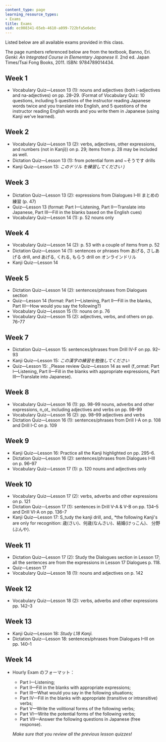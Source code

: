 ```yaml
---
content_type: page
learning_resource_types:
- Exams
title: Exams
uid: ec008341-65eb-4610-a099-722bfa5e6ebc
---
```


Listed below are all available exams provided in this class.

The page numbers referenced below are from the textbook, Banno, Eri. _Genki: An Integrated Course in Elementary Japanese II._ 2nd ed. Japan Times/Tsai Fong Books, 2011. ISBN: 9784789014434.

Week 1
------

*   Vocabulary Quiz—Lesson 13 (1): nouns and adjectives (both i-adjectives and na-adjectives) on pp. 28–29. (Format of Vocabulary Quiz: 10 questions, including 5 questions of the instructor reading Japanese words twice and you translate into English, and 5 questions of the instructor reading English words and you write them in Japanese (using Kanji we've learned).

Week 2
------

*   Vocabulary Quiz—Lesson 13 (2): verbs, adjectives, other expressions, and numbers (not in Kanji)) on p. 29; items from p. 28 may be included as well.
*   Dictation Quiz—Lesson 13 (1): from potential form and ~そうです drills
*   Kanji Quiz—Lesson 13: _このドリル を練習してください )_

Week 3
------

*   Dictation Quiz—Lesson 13 (2): expressions from Dialogues I–III まとめの 練習 (p. 47)
*   Quiz—Lesson 13 (format: Part I—Listening, Part II—Translate into Japanese, Part III—Fill in the blanks based on the English cues)
*   Vocabulary Quiz—Lesson 14 (1): p. 52 nouns only

Week 4
------

*   Vocabulary Quiz—Lesson 14 (2): p. 53 with a couple of items from p. 52
*   Dictation Quiz—Lesson 14 (1): sentences or phrases from あげる, さしあげる drill, and あげる, くれる, もらう drill on オンラインドリル
*   Kanji Quiz—Lesson 14

Week 5
------

*   Dictation Quiz—Lesson 14 (2): sentences/phrases from Dialogues section
*   Quiz—Lesson 14 (format: Part I—Listening, Part II—Fill in the blanks, Part III—How would you say the following?)
*   Vocabulary Quiz—Lesson 15 (1): nouns on p. 76
*   Vocabulary Quiz—Lesson 15 (2): adjectives, verbs, and others on pp. 76–77

Week 7
------

*   Dictation Quiz—Lesson 15: sentences/phrases from Drill IV-F on pp. 92–93
*   Kanji Quiz—Lesson 15: _この漢字の練習を勉強してください_
*   Quiz—Lesson 15: _Please review Quiz—Lesson 14 as well (f_ormat: Part I—Listening, Part II—Fill in the blanks with appropriate expressions, Part III—Translate into Japanese).

Week 8
------

*   Vocabulary Quiz—Lesson 16 (1): pp. 98–99 nouns, adverbs and other expressions, n_ot_ including adjectives and verbs on pp. 98–99
*   Vocabulary Quiz—Lesson 16 (2): pp. 98–99 adjectives and verbs
*   Dictation Quiz—Lesson 16 (1): sentences/phrases from Drill I-A on p. 108 and Drill I-C on p. 109

Week 9
------

*   Kanji Quiz—Lesson 16: Practice all the Kanji highlighted on pp. 295–6.
*   Dictation Quiz—Lesson 16 (2): sentences/phrases from Dialogues I–III on p. 96–97
*   Vocabulary Quiz—Lesson 17 (1): p. 120 nouns and adjectives only

Week 10
-------

*   Vocabulary Quiz—Lesson 17 (2): verbs, adverbs and other expressions on p. 121
*   Dictation Quiz—Lesson 17 (1): sentences in Drill V-A & V-B on pp. 134–5 and Drill VI-A on pp. 136–7
*   Kanji Quiz—Lesson 17: S_tudy the kanji drill, and_ \*the following Kanji's are only for recognition: 歳(さい)、何歳(なんさい)、結婚(けっこん)、 分野(ぶんや).

Week 11
-------

*   Dictation Quiz—Lesson 17 (2): Study the Dialogues section in Lesson 17; all the sentences are from the expressions in Lesson 17 Dialogues p. 118.
*   Quiz—Lesson 17
*   Vocabulary Quiz—Lesson 18 (1): nouns and adjectives on p. 142

Week 12
-------

*   Vocabulary Quiz—Lesson 18 (2): verbs, adverbs and other expressions pp. 142–3

Week 13
-------

*   Kanji Quiz—Lesson 18: _Study L18 Kanji._
*   Dictation Quiz—Lesson 18: sentences/phrases from Dialogues I–III on pp. 140–1

Week 14
-------

*   Hourly Exam のフォーマット：
    
    *   Part I—Listening;
    *   Part II—Fill in the blanks with appropriate expressions;
    *   Part III—What would you say in the following situations;
    *   Part IV—Fill in the blanks with appropriate (transitive or intransitive) verbs;
    *   Part V—Write the volitional forms of the following verbs;
    *   Part VI—Write the potential forms of the following verbs;
    *   Part VII—Answer the following questions in Japanese (free response).
    
    _Make sure that you review all the previous lesson quizzes!_